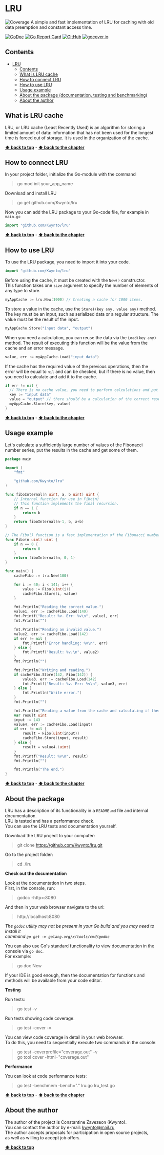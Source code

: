 # LRU
![Coverage](https://img.shields.io/badge/Coverage-92.3%25-brightgreen)
A simple and fast implementation of LRU for caching with old data preemption and constant access time.

[![GoDoc](https://godoc.org/github.com/Kwynto/lru?status.svg)](https://godoc.org/github.com/Kwynto/lru)
[![Go Report Card](https://goreportcard.com/badge/github.com/Kwynto/lru)](https://goreportcard.com/report/github.com/Kwynto/lru)
[![GitHub](https://img.shields.io/github/license/Kwynto/lru)](https://github.com/Kwynto/lru/blob/master/LICENSE)
[![gocover.io](https://gocover.io/_badge/github.com/Kwynto/lru)](https://gocover.io/github.com/Kwynto/lru)


## Contents

- [LRU](#lru)
  - [Contents](#contents)
  - [What is LRU cache](#what-is-lru-cache)
  - [How to connect LRU](#how-to-connect-lru)
  - [How to use LRU](#how-to-use-lru)
  - [Usage example](#usage-example)
  - [About the package  (documentation, testing and benchmarking)](#about-the-package)
  - [About the author](#about-the-author)


## What is LRU cache
LRU, or LRU cache (Least Recently Used) is an algorithm for storing a limited amount of data: information that has not been used for the longest time is forced out of storage. It is used in the organization of the cache.

**[⬆ back to top](#lru)** - **[⬆ back to the chapter](#what-is-lru-cache)**

## How to connect LRU
In your project folder, initialize the Go-module with the command
> go mod init your_app_name

Download and install LRU
> go get github.com/Kwynto/lru

Now you can add the LRU package to your Go-code file, for example in `main.go`
```go
import "github.com/Kwynto/lru"
```

**[⬆ back to top](#lru)** - **[⬆ back to the chapter](#how-to-connect-lru)**

## How to use LRU
To use the LRU package, you need to import it into your code.
```go
import "github.com/Kwynto/lru"
```

Before using the cache, it must be created with the `New()` constructor.  
This function takes one `size` argument to specify the number of elements of any type to store.
```go
myAppCache := lru.New(1000) // Creating a cache for 1000 items.
```

To store a value in the cache, use the `Store((key any, value any)` method. The key must be an input, such as serialized data or a regular structure. The value must be the result of the input.
```go
myAppCache.Store("input data", "output")
```

When you need a calculation, you can reuse the data via the `Load(key any)` method. The result of executing this function will be the value from the cache and an error message.
```go
value, err := myAppCache.Load("input data")
```

If the cache has the required value of the previous operations, then the error will be equal to `nil` and can be checked, but if there is no value, then you need to calculate and add it to the cache.
```go
if err != nil {
  // There is no cache value, you need to perform calculations and put the result into the cache
  key := "input data"
  value = "output" // there should be a calculation of the correct result
  myAppCache.Store(key, value)
}
```

**[⬆ back to top](#lru)** - **[⬆ back to the chapter](#how-to-use-lru)**

## Usage example

Let's calculate a sufficiently large number of values of the Fibonacci number series, put the results in the cache and get some of them.
```go
package main

import (
	"fmt"

	"github.com/Kwynto/lru"
)

func fiboInternal(n uint, a, b uint) uint {
	// Internal function for use in Fibo(n)
	// This function implements the final recursion.
	if n == 1 {
		return b
	}
	return fiboInternal(n-1, b, a+b)
}

// The Fibo() function is a fast implementation of the Fibonacci number via finite recursion.
func Fibo(n uint) uint {
	if n == 0 {
		return 0
	}
	return fiboInternal(n, 0, 1)
}

func main() {
	cacheFibo := lru.New(100)

	for i := 40; i < 141; i++ {
		value := Fibo(uint(i))
		cacheFibo.Store(i, value)
	}

	fmt.Println("Reading the correct value.")
	value1, err := cacheFibo.Load(140)
	fmt.Printf("Result: %v. Err: %v\n", value1, err)
	fmt.Println("")

	fmt.Println("Reading an invalid value.")
	value2, err := cacheFibo.Load(142)
	if err != nil {
		fmt.Printf("Error handling: %v\n", err)
	} else {
		fmt.Printf("Result: %v.\n", value2)
	}
	fmt.Println("")

	fmt.Println("Writing and reading.")
	if cacheFibo.Store(142, Fibo(142)) {
		value3, err := cacheFibo.Load(142)
		fmt.Printf("Result: %v. Err: %v\n", value3, err)
	} else {
		fmt.Println("Write error.")
	}
	fmt.Println("")

	fmt.Println("Reading a value from the cache and calculating if there is no value, then writing a new value.")
	var result uint
	input := 143
	value4, err := cacheFibo.Load(input)
	if err != nil {
		result = Fibo(uint(input))
		cacheFibo.Store(input, result)
	} else {
		result = value4.(uint)
	}
	fmt.Printf("Result: %v\n", result)
	fmt.Println("")

	fmt.Println("The end.")
}

```

**[⬆ back to top](#lru)** - **[⬆ back to the chapter](#usage-example)**

## About the package

LRU has a description of its functionality in a `README.md` file and internal documentation.  
LRU is tested and has a performance check.  
You can use the LRU tests and documentation yourself.

Download the LRU project to your computer:
> git clone https://github.com/Kwynto/lru.git

Go to the project folder:
> cd ./lru

**Check out the documentation**

Look at the documentation in two steps.  
First, in the console, run:
> godoc -http=:8080

And then in your web browser navigate to the uri:
> http://localhost:8080

*The `godoc` utility may not be present in your Go build and you may need to install it  
command `go get -v golang.org/x/tools/cmd/godoc`*

You can also use Go's standard functionality to view documentation in the console via `go doc`.  
For example:  
> go doc New

If your IDE is good enough, then the documentation for functions and methods will be available from your code editor.

**Testing**

Run tests:
> go test -v

Run tests showing code coverage:
> go test -cover -v

You can view code coverage in detail in your web browser.  
To do this, you need to sequentially execute two commands in the console:
> go test -coverprofile="coverage.out" -v  
> go tool cover -html="coverage.out"

**Performance**

You can look at code performance tests:
> go test -benchmem -bench="." lru.go lru_test.go

**[⬆ back to top](#lru)** - **[⬆ back to the chapter](#about-the-package)**

## About the author

The author of the project is Constantine Zavezeon (Kwynto).  
You can contact the author by e-mail: kwynto@mail.ru  
The author accepts proposals for participation in open source projects,  
as well as willing to accept job offers.

**[⬆ back to top](#lru)**
